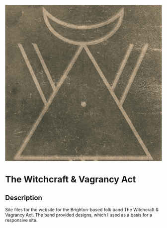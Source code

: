 ![Band logo](./images/favicon/android-chrome-512x512.png)
# The Witchcraft & Vagrancy Act

## Description
Site files for the website for the Brighton-based folk band The Witchcraft & Vagrancy Act. The band provided designs, which I used as a basis for a responsive site. 